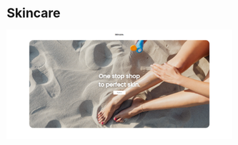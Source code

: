 # Skincare
![Skincare](https://github.com/Edanriell/oldProjects-2/blob/master/AnimatedText/skincare.png?raw=true)
